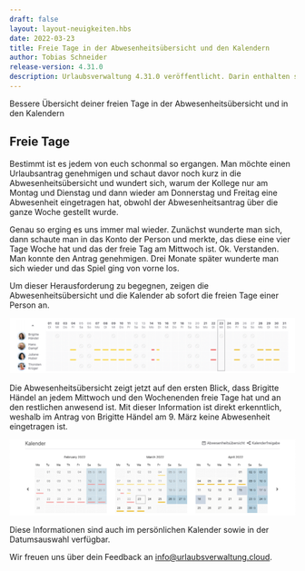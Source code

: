 ```yaml
---
draft: false
layout: layout-neuigkeiten.hbs
date: 2022-03-23
title: Freie Tage in der Abwesenheitsübersicht und den Kalendern
author: Tobias Schneider
release-version: 4.31.0
description: Urlaubsverwaltung 4.31.0 veröffentlicht. Darin enthalten sind freie Tage in der Abwesenheitsübersicht und den Kalendern.
---
```


Bessere Übersicht deiner freien Tage in der Abwesenheitsübersicht und in den Kalendern

<!-- more -->

## Freie Tage

Bestimmt ist es jedem von euch schonmal so ergangen. Man möchte einen Urlaubsantrag genehmigen und schaut davor noch kurz in die
Abwesenheitsübersicht und wundert sich, warum der Kollege nur am Montag und Dienstag und dann wieder am Donnerstag und Freitag eine Abwesenheit eingetragen hat,
obwohl der Abwesenheitsantrag über die ganze Woche gestellt wurde.

Genau so erging es uns immer mal wieder. Zunächst wunderte man sich, dann schaute man in das Konto der Person und merkte,
das diese eine vier Tage Woche hat und das der freie Tag am Mittwoch ist. Ok. Verstanden. Man konnte den Antrag genehmigen.
Drei Monate später wunderte man sich wieder und das Spiel ging von vorne los.

Um dieser Herausforderung zu begegnen, zeigen die Abwesenheitsübersicht und die Kalender ab sofort die freien Tage einer Person an.

<picture>
  <source srcset="vier-tage-woche.avif" type="image/avif" />
  <source srcset="vier-tage-woche.webp" type="image/webp" />
  <img
    src="vier-tage-woche.png"
    alt="Urlaubsverwaltung Abwesenheitsübersicht mit einer 4-Tage-Woche"
    decoding="async"
    loading="lazy"
    class="rounded-lg"
  />
</picture>

Die Abwesenheitsübersicht zeigt jetzt auf den ersten Blick, dass Brigitte Händel an jedem Mittwoch und den Wochenenden freie Tage hat und an den restlichen anwesend ist. Mit dieser Information ist direkt erkenntlich, weshalb im Antrag von Brigitte Händel am 9. März keine Abwesenheit eingetragen ist.

<picture>
  <source srcset="vier-tage-woche-kalender.avif" type="image/avif" />
  <source srcset="vier-tage-woche-kalender.webp" type="image/webp" />
  <img
    src="vier-tage-woche-kalender.png"
    alt="Urlaubsverwaltung Kalender mit einer 4-Tage-Woche"
    decoding="async"
    loading="lazy"
    class="rounded-lg"
  />
</picture>

Diese Informationen sind auch im persönlichen Kalender sowie in der Datumsauswahl verfügbar.

Wir freuen uns über dein Feedback an <a href="mailto:info@urlaubsverwaltung.cloud?subject=Feedback">info@urlaubsverwaltung.cloud</a>.
